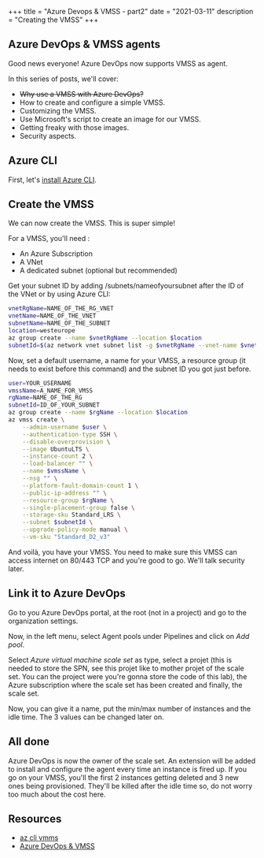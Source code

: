 +++
title = "Azure Devops & VMSS - part2"
date = "2021-03-11"
description = "Creating the VMSS"
+++

## Azure DevOps & VMSS agents

Good news everyone! Azure DevOps now supports VMSS as agent.

In this series of posts, we'll cover:

* ~~Why use a VMSS with Azure DevOps?~~
* How to create and configure a simple VMSS.
* Customizing the VMSS.
* Use Microsoft's script to create an image for our VMSS.
* Getting freaky with those images.
* Security aspects.

## Azure CLI

First, let's [install Azure CLI](https://docs.microsoft.com/en-us/cli/azure/install-azure-cli).

## Create the VMSS

We can now create the VMSS. This is super simple!

For a VMSS, you'll need :

* An Azure Subscription
* A VNet
* A dedicated subnet (optional but recommended)

Get your subnet ID by adding /subnets/nameofyoursubnet after the ID of the VNet or by using Azure CLI:

```bash
vnetRgName=NAME_OF_THE_RG_VNET
vnetName=NAME_OF_THE_VNET
subnetName=NAME_OF_THE_SUBNET
location=westeurope
az group create --name $vnetRgName --location $location
subnetId=$(az network vnet subnet list -g $vnetRgName --vnet-name $vnetName --query "[?contains(name, '$subnetName')].id" -o tsv)
```

Now, set a default username, a name for your VMSS, a resource group (it needs to exist before this command) and the subnet ID you got just before.

```bash
user=YOUR_USERNAME
vmssName=A_NAME_FOR_VMSS
rgName=NAME_OF_THE_RG
subnetId=ID_OF_YOUR_SUBNET
az group create --name $rgName --location $location
az vmss create \
    --admin-username $user \
    --authentication-type SSH \
    --disable-overprovision \
    --image UbuntuLTS \
    --instance-count 2 \
    --load-balancer "" \
    --name $vmssName \
    --nsg "" \
    --platform-fault-domain-count 1 \
    --public-ip-address "" \
    --resource-group $rgName \
    --single-placement-group false \
    --storage-sku Standard_LRS \
    --subnet $subnetId \
    --upgrade-policy-mode manual \
    --vm-sku "Standard_D2_v3"
```

And voilà, you have your VMSS. You need to make sure this VMSS can access internet on 80/443 TCP and you're good to go. We'll talk security later.

## Link it to Azure DevOps

Go to you Azure DevOps portal, at the root (not in a project) and go to the organization settings.

Now, in the left menu, select Agent pools under Pipelines and click on *Add pool*.

Select *Azure virtual machine scale set* as type, select a projet (this is needed to store the SPN, see this projet like to mother projet of the scale set. You can the project were you're gonna store the code of this lab), the Azure subscription where the scale set has been created and finally, the scale set.

Now, you can give it a name, put the min/max number of instances and the idle time. The 3 values can be changed later on.

## All done

Azure DevOps is now the owner of the scale set. An extension will be added to install and configure the agent every time an instance is fired up. If you go on your VMSS, you'll the first 2 instances getting deleted and 3 new ones being provisioned. They'll be killed after the idle time so, do not worry too much about the cost here.

## Resources

* [az cli vmms](https://docs.microsoft.com/en-us/cli/azure/vmss?view=azure-cli-latest)
* [Azure DevOps & VMSS](https://docs.microsoft.com/en-us/azure/devops/pipelines/agents/scale-set-agents?view=azure-devops)
